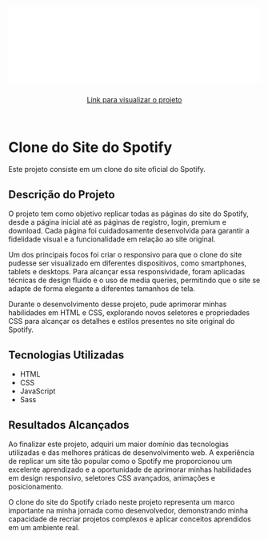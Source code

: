 <h1 align="center">
  <img src="./img/logo.png">
</h1>

<p align="center"><a href="https://spotify-clone-henriqdev.netlify.app/index.html">Link para visualizar o projeto</a></p>

<br>

# Clone do Site do Spotify

Este projeto consiste em um clone do site oficial do Spotify.

## Descrição do Projeto

O projeto tem como objetivo replicar todas as páginas do site do Spotify, desde a página inicial até as páginas de registro, login, premium e download. Cada página foi cuidadosamente desenvolvida para garantir a fidelidade visual e a funcionalidade em relação ao site original.

Um dos principais focos foi criar o responsivo para que o clone do site pudesse ser visualizado em diferentes dispositivos, como smartphones, tablets e desktops. Para alcançar essa responsividade, foram aplicadas técnicas de design fluido e o uso de media queries, permitindo que o site se adapte de forma elegante a diferentes tamanhos de tela.

Durante o desenvolvimento desse projeto, pude aprimorar minhas habilidades em HTML e CSS, explorando novos seletores e propriedades CSS para alcançar os detalhes e estilos presentes no site original do Spotify.

## Tecnologias Utilizadas

- HTML
- CSS
- JavaScript
- Sass

## Resultados Alcançados

Ao finalizar este projeto, adquiri um maior domínio das tecnologias utilizadas e das melhores práticas de desenvolvimento web. A experiência de replicar um site tão popular como o Spotify me proporcionou um excelente aprendizado e a oportunidade de aprimorar minhas habilidades em design responsivo, seletores CSS avançados, animações e posicionamento.

O clone do site do Spotify criado neste projeto representa um marco importante na minha jornada como desenvolvedor, demonstrando minha capacidade de recriar projetos complexos e aplicar conceitos aprendidos em um ambiente real.

